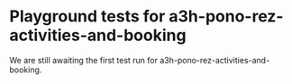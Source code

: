 # Playground tests for a3h-pono-rez-activities-and-booking
We are still awaiting the first test run for a3h-pono-rez-activities-and-booking.
